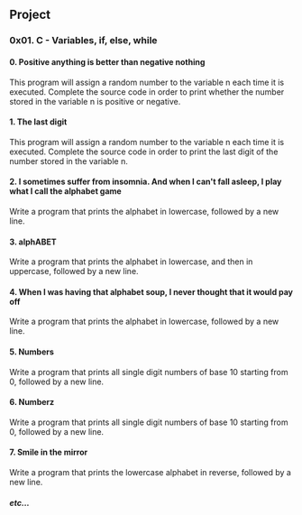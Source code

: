 ## Project

### 0x01. C - Variables, if, else, while

#### 0. Positive anything is better than negative nothing
This program will assign a random number to the variable n each time it is executed. Complete the source code in order to print whether the number stored in the variable n is positive or negative.

#### 1. The last digit
This program will assign a random number to the variable n each time it is executed. Complete the source code in order to print the last digit of the number stored in the variable n.

#### 2. I sometimes suffer from insomnia. And when I can't fall asleep, I play what I call the alphabet game
Write a program that prints the alphabet in lowercase, followed by a new line.

#### 3. alphABET
Write a program that prints the alphabet in lowercase, and then in uppercase, followed by a new line.

#### 4. When I was having that alphabet soup, I never thought that it would pay off
Write a program that prints the alphabet in lowercase, followed by a new line.

#### 5. Numbers
Write a program that prints all single digit numbers of base 10 starting from 0, followed by a new line.

#### 6. Numberz
Write a program that prints all single digit numbers of base 10 starting from 0, followed by a new line.

#### 7. Smile in the mirror
Write a program that prints the lowercase alphabet in reverse, followed by a new line.

##### etc...
